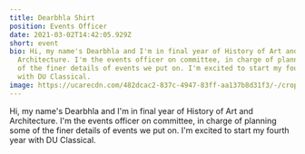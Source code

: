 ```yaml
---
title: Dearbhla Shirt
position: Events Officer
date: 2021-03-02T14:42:05.929Z
short: event
bio: Hi, my name's Dearbhla and I'm in final year of History of Art and
  Architecture. I'm the events officer on committee, in charge of planning some
  of the finer details of events we put on. I'm excited to start my fourth year
  with DU Classical.
image: https://ucarecdn.com/482dcac2-837c-4947-83ff-aa137b8d31f3/-/crop/939x627/0,21/-/preview/
---
```

Hi, my name's Dearbhla and I'm in final year of History of Art and Architecture. I'm the events officer on committee, in charge of planning some of the finer details of events we put on. I'm excited to start my fourth year with DU Classical.